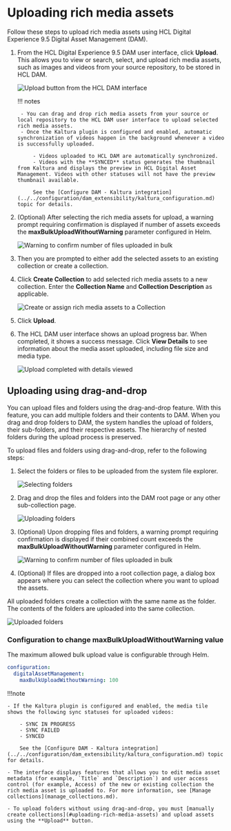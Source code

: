 # Uploading rich media assets

Follow these steps to upload rich media assets using HCL Digital Experience 9.5 Digital Asset Management \(DAM\).

1. From the HCL Digital Experience 9.5 DAM user interface, click **Upload**. This allows you to view or search, select, and upload rich media assets, such as images and videos from your source repository, to be stored in HCL DAM.

    ![Upload button from the HCL DAM interface](../../../../images/dam_interface_upload_button.png)

    !!! notes

        - You can drag and drop rich media assets from your source or local repository to the HCL DAM user interface to upload selected rich media assets.
        - Once the Kaltura plugin is configured and enabled, automatic synchronization of videos happen in the background whenever a video is successfully uploaded.

            - Videos uploaded to HCL DAM are automatically synchronized.
            - Videos with the **SYNCED** status generates the thumbnail from Kaltura and displays the preview in HCL Digital Asset Management. Videos with other statuses will not have the preview thumbnail available.

            See the [Configure DAM - Kaltura integration](../../configuration/dam_extensibility/kaltura_configuration.md) topic for details.

2. (Optional) After selecting the rich media assets for upload, a warning prompt requiring confirmation is displayed if number of assets exceeds the **maxBulkUploadWithoutWarning** parameter configured in Helm.

    ![Warning to confirm number of files uploaded in bulk](../../../../images/Bulk_Upload_Warning_Digital_Asset_Management.png)

3. Then you are prompted to either add the selected assets to an existing collection or create a collection.
4. Click **Create Collection** to add selected rich media assets to a new collection. Enter the **Collection Name** and **Collection Description** as applicable.

    ![Create or assign rich media assets to a Collection](../../../../images/Upload_Media_HCL_Digital_Asset_Management.png)

5. Click **Upload**.
6. The HCL DAM user interface shows an upload progress bar. When completed, it shows a success message. Click **View Details** to see information about the media asset uploaded, including file size and media type.

    ![Upload completed with details viewed](../../../../images/dam_interface_upload_success_view_details.png)

## Uploading using drag-and-drop

You can upload files and folders using the drag-and-drop feature. With this feature, you can add multiple folders and their contents to DAM. When you drag and drop folders to DAM, the system handles the upload of folders, their sub-folders, and their respective assets. The hierarchy of nested folders during the upload process is preserved.

To upload files and folders using drag-and-drop, refer to the following steps:

1. Select the folders or files to be uploaded from the system file explorer.

    ![Selecting folders](../../../../images/drag_and_drop_1.png)

2. Drag and drop the files and folders into the DAM root page or any other sub-collection page.

    ![Uploading folders](../../../../images/drag_and_drop_2.png)

3. (Optional) Upon dropping files and folders, a warning prompt requiring confirmation is displayed if their combined count exceeds the **maxBulkUploadWithoutWarning** parameter configured in Helm.

    ![Warning to confirm number of files uploaded in bulk](../../../../images/Bulk_Upload_Warning_Digital_Asset_Management.png)

4. (Optional) If files are dropped into a root collection page, a dialog box appears where you can select the collection where you want to upload the assets.

All uploaded folders create a collection with the same name as the folder. The contents of the folders are uploaded into the same collection.

![Uploaded folders](../../../../images/drag_and_drop_3.png)

### Configuration to change maxBulkUploadWithoutWarning value

The maximum allowed bulk upload value is configurable through Helm.

```yaml
configuration:
  digitalAssetManagement:
    maxBulkUploadWithoutWarning: 100
```

!!!note

    - If the Kaltura plugin is configured and enabled, the media tile shows the following sync statuses for uploaded videos:

        - SYNC IN PROGRESS
        - SYNC FAILED
        - SYNCED
        
        See the [Configure DAM - Kaltura integration](../../configuration/dam_extensibility/kaltura_configuration.md) topic for details.

    - The interface displays features that allows you to edit media asset metadata (for example, `Title` and `Description`) and user access control (for example, Access) of the new or existing collection the rich media asset is uploaded to. For more information, see [Manage collections](manage_collections.md).

    - To upload folders without using drag-and-drop, you must [manually create collections](#uploading-rich-media-assets) and upload assets using the **Upload** button.
